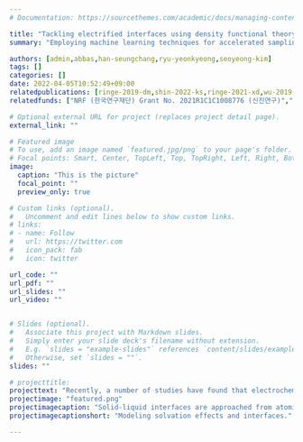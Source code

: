 ```yaml
---
# Documentation: https://sourcethemes.com/academic/docs/managing-content/

title: "Tackling electrified interfaces using density functional theory and machine learning"
summary: "Employing machine learning techniques for accelerated sampling of liquid molecules phase space to understand the nature of electrified interfaces in energy conversion and storage applications."

authors: [admin,abbas,han-seungchang,ryu-yeonkyeong,seoyeong-kim]
tags: []
categories: []
date: 2022-04-05T10:52:49+09:00
relatedpublications: [ringe-2019-dm,shin-2022-ks,ringe-2021-xd,wu-2019-bq]
relatedfunds: ["NRF (한국연구재단) Grant No. 2021R1C1C1008776 (신진연구)","Institute for Basic Science (IBS) for Molecular Spectroscopy and Dynamics"]

# Optional external URL for project (replaces project detail page).
external_link: ""

# Featured image
# To use, add an image named `featured.jpg/png` to your page's folder.
# Focal points: Smart, Center, TopLeft, Top, TopRight, Left, Right, BottomLeft, Bottom, BottomRight.
image:
  caption: "This is the picture"
  focal_point: ""
  preview_only: true

# Custom links (optional).
#   Uncomment and edit lines below to show custom links.
# links:
# - name: Follow
#   url: https://twitter.com
#   icon_pack: fab
#   icon: twitter

url_code: ""
url_pdf: ""
url_slides: ""
url_video: ""


# Slides (optional).
#   Associate this project with Markdown slides.
#   Simply enter your slide deck's filename without extension.
#   E.g. `slides = "example-slides"` references `content/slides/example-slides.md`.
#   Otherwise, set `slides = ""`.
slides: ""

# projecttitle: 
projecttext: "Recently, a number of studies have found that electrochemical processes in batteries and electrolyzers are highly sensitive to the electrified solid-liquid interface. In order to accurately predict reaction kinetics or the stability of electrochemical system compounds, it is essential to develop methods that can model such interfaces on a quantum accuracy level. In addition, for most state-of-the-art energy systems such as carbon materials, single atom catalysts, 2D materials (MoS<sub>2</sub>, etc.) or semiconductors the effect of electrification remains largely unknown and could potentially lead to the development of new technologies. In this project, we develop and apply several computational techniques from continuum over classical approaches up to full first-principles machine learning to upscale quantum chemical calculations with Density Functional Theory towards a full representation of the solid-liquid interface and its realistic reaction environment."
projectimage: "featured.png"
projectimagecaption: "Solid-liquid interfaces are approached from atomistic simulations, using either a force-field based description or machine learning approaches. Further coarse-graining of atomistic insights leads to fast and transferable continuum solvation schemes."
projectimagecaptionshort: "Modeling solvation effects and interfaces."

---
```


